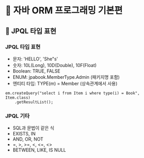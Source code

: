 # :book: 자바 ORM 프로그래밍 기본편

## :pushpin: JPQL 타입 표현

### JPQL 타입 표현

- 문자: 'HELLO', 'She"s'
- 숫자: 10L(Long), 10D(Double), 10F(Float)
- Boolean: TRUE, FALSE
- ENUM: jpabook.MemberType.Admin (패키지명 포함)
- 엔티티 타입: TYPE(m) = Member (상속관계에서 사용)
````
em.createQuery("select i from Item i where type(i) = Book", Item.class)
    .getResultList();
````

### JPQL 기타

- SQL과 문법이 같은 식
- EXISTS, IN
- AND, OR, NOT
- =, >, >=, <, <=, <>
- BETWEEN, LIKE, IS NULL